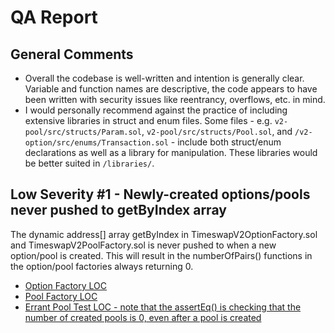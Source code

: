 # QA Report

## General Comments
- Overall the codebase is well-written and intention is generally clear. Variable and function names are descriptive, the code appears to have been written with security issues like reentrancy, overflows, etc. in mind.
- I would personally recommend against the practice of including extensive libraries in struct and enum files. Some files - e.g. `v2-pool/src/structs/Param.sol`, `v2-pool/src/structs/Pool.sol`, and `/v2-option/src/enums/Transaction.sol` - include both struct/enum declarations as well as a library for manipulation. These libraries would be better suited in `/libraries/`. 


## Low Severity #1 - Newly-created options/pools never pushed to getByIndex array
The dynamic address[] array getByIndex in TimeswapV2OptionFactory.sol and TimeswapV2PoolFactory.sol is never pushed to when a new option/pool is created. This will result in the numberOfPairs() functions in the option/pool factories always returning 0.

- [Option Factory LOC](https://github.com/code-423n4/2023-01-timeswap/blob/main/packages/v2-option/src/TimeswapV2OptionFactory.sol#L25)
- [Pool Factory LOC](https://github.com/code-423n4/2023-01-timeswap/blob/main/packages/v2-pool/src/TimeswapV2PoolFactory.sol#L33)
- [Errant Pool Test LOC - note that the assertEq() is checking that the number of created pools is 0, even after a pool is created](https://github.com/code-423n4/2023-01-timeswap/blob/main/packages/v2-pool/test/TimeswapV2PoolFactory.t.sol#L47)